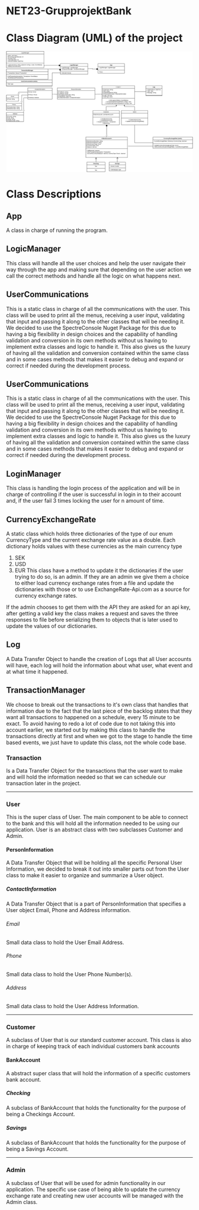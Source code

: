 # NET23-GrupprojektBank

# Class Diagram (UML) of the project
![image](https://github.com/Lefuden/NET23-GrupprojektBank/blob/master/__AssignmentInformation/GruppProjekt_UML.png "Hyper Hedgehogs Fundgins UML")

# Class Descriptions

## App
A class in charge of running the program.

## LogicManager
This class will handle all the user choices and help the user navigate their way through the app and making sure that depending on the user action we call the correct methods and handle all the logic on what happens next.

## UserCommunications
This is a static class in charge of all the communications with the user. This class will be used to print all the menus, receiving a user input, validating that input and passing it along to the other classes that will be needing it.
We decided to use the SpectreConsole Nuget Package for this due to having a big flexibility in design choices and the capability of handling validation and conversion in its own methods without us having to implement extra classes and logic to handle it.
This also gives us the luxury of having all the validation and conversion contained within the same class and in some cases methods that makes it easier to debug and expand or correct if needed during the development process.

## UserCommunications
This is a static class in charge of all the communications with the user. This class will be used to print all the menus, receiving a user input, validating that input and passing it along to the other classes that will be needing it.
We decided to use the SpectreConsole Nuget Package for this due to having a big flexibility in design choices and the capability of handling validation and conversion in its own methods without us having to implement extra classes and logic to handle it.
This also gives us the luxury of having all the validation and conversion contained within the same class and in some cases methods that makes it easier to debug and expand or correct if needed during the development process.

## LoginManager
This class is handling the login process of the application and will be in charge of controlling if the user is successful in login in to their account and, if the user fail 3 times locking the user for n amount of time.

## CurrencyExchangeRate
A static class which holds three dictionaries of the type of our enum CurrencyType and the current exchange rate value as a double.
Each dictionary holds values with these currencies as the main currency type
1. SEK
2. USD
3. EUR
This class have a method to update it the dictionaries if the user trying to do so, is an admin. If they are an admin we give them a choice to either load currency exchange rates from a file and update the dictionaries with those or to use ExchangeRate-Api.com as a source for currency exchange rates.

If the admin chooses to get them with the API they are asked for an api key, after getting a valid key the class makes a request and saves the three responses to file before serializing them to objects that is later used to update the values of our dictionaries.

## Log
A Data Transfer Object to handle the creation of Logs that all User accounts will have, each log will hold the information about what user, what event and at what time it happened.

## TransactionManager
We choose to break out the transactions to it's own class that handles that information due to the fact that the last piece of the backlog states that they want all transactions to happened on a schedule, every 15 minute to be exact.
To avoid having to redo a lot of code due to not taking this into account earlier, we started out by making this class to handle the transactions directly at first and when we got to the stage to handle the time based events, we just have to update this class, not the whole code base.

### Transaction
Is a Data Transfer Object for the transactions that the user want to make and will hold the information needed so that we can schedule our transaction later in the project.

_____

### User
This is the super class of User. The main component to be able to connect to the bank and this will hold all the information needed to be using our application.
User is an abstract class with two subclasses Customer and Admin.

#### PersonInformation
A Data Transfer Object that will be holding all the specific Personal User Information, we decided to break it out into smaller parts out from the User class to make it easier to organize and summarize a User object.

##### ContactInformation
A Data Transfer Object that is a part of PersonInformation that specifies a User object Email, Phone and Address information.

###### Email
Small data class to hold the User Email Address.

###### Phone
Small data class to hold the User Phone Number(s).

###### Address
Small data class to hold the User Address Information.

______

### Customer
A subclass of User that is our standard customer account. This class is also in charge of keeping track of each individual customers bank accounts

#### BankAccount
A abstract super class that will hold the information of a specific customers bank account.

##### Checking
A subclass of BankAccount that holds the functionality for the purpose of being a Checkings Account.

##### Savings
A subclass of BankAccount that holds the functionality for the purpose of being a Savings Account.

______

### Admin
A subclass of User that will be used for admin functionality in our application. The specific use case of being able to update the currency exchange rate and creating new user accounts will be managed with the Admin class.